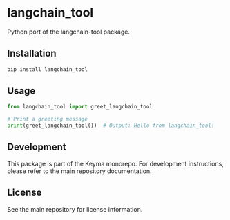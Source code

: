 # langchain_tool

Python port of the langchain-tool package.

## Installation

```bash
pip install langchain_tool
```

## Usage

```python
from langchain_tool import greet_langchain_tool

# Print a greeting message
print(greet_langchain_tool())  # Output: Hello from langchain_tool!
```

## Development

This package is part of the Keyma monorepo. For development instructions, please refer to the main repository documentation.

## License

See the main repository for license information.